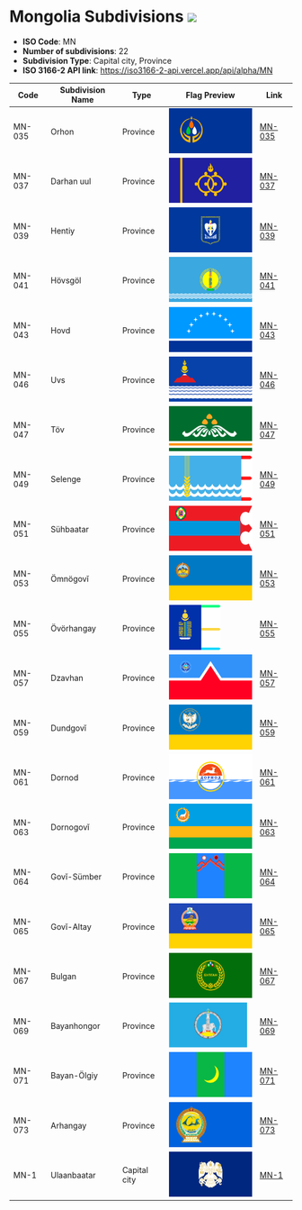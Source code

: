 # Mongolia Subdivisions ![](https://flagcdn.com/h40/mn.png)

- **ISO Code**: MN
- **Number of subdivisions**: 22
- **Subdivision Type**: Capital city, Province
- **ISO 3166-2 API link**: https://iso3166-2-api.vercel.app/api/alpha/MN

| Code  | Subdivision Name         | Type | Flag Preview | Link |
|-------|--------------------------|--------------| -------------- |----------|
| MN-035 | Orhon | Province | <img src='https://raw.githubusercontent.com/amckenna41/iso3166-flag-icons/main/iso3166-2-icons/MN/MN-035.svg' height='80'> | [MN-035](https://github.com/amckenna41/iso3166-flag-icons/blob/main/iso3166-2-icons/MN/MN-035.svg) |
| MN-037 | Darhan uul | Province | <img src='https://raw.githubusercontent.com/amckenna41/iso3166-flag-icons/main/iso3166-2-icons/MN/MN-037.svg' height='80'> | [MN-037](https://github.com/amckenna41/iso3166-flag-icons/blob/main/iso3166-2-icons/MN/MN-037.svg) |
| MN-039 | Hentiy | Province | <img src='https://raw.githubusercontent.com/amckenna41/iso3166-flag-icons/main/iso3166-2-icons/MN/MN-039.svg' height='80'> | [MN-039](https://github.com/amckenna41/iso3166-flag-icons/blob/main/iso3166-2-icons/MN/MN-039.svg) |
| MN-041 | Hövsgöl | Province | <img src='https://raw.githubusercontent.com/amckenna41/iso3166-flag-icons/main/iso3166-2-icons/MN/MN-041.svg' height='80'> | [MN-041](https://github.com/amckenna41/iso3166-flag-icons/blob/main/iso3166-2-icons/MN/MN-041.svg) |
| MN-043 | Hovd | Province | <img src='https://raw.githubusercontent.com/amckenna41/iso3166-flag-icons/main/iso3166-2-icons/MN/MN-043.svg' height='80'> | [MN-043](https://github.com/amckenna41/iso3166-flag-icons/blob/main/iso3166-2-icons/MN/MN-043.svg) |
| MN-046 | Uvs | Province | <img src='https://raw.githubusercontent.com/amckenna41/iso3166-flag-icons/main/iso3166-2-icons/MN/MN-046.svg' height='80'> | [MN-046](https://github.com/amckenna41/iso3166-flag-icons/blob/main/iso3166-2-icons/MN/MN-046.svg) |
| MN-047 | Töv | Province | <img src='https://raw.githubusercontent.com/amckenna41/iso3166-flag-icons/main/iso3166-2-icons/MN/MN-047.svg' height='80'> | [MN-047](https://github.com/amckenna41/iso3166-flag-icons/blob/main/iso3166-2-icons/MN/MN-047.svg) |
| MN-049 | Selenge | Province | <img src='https://raw.githubusercontent.com/amckenna41/iso3166-flag-icons/main/iso3166-2-icons/MN/MN-049.svg' height='80'> | [MN-049](https://github.com/amckenna41/iso3166-flag-icons/blob/main/iso3166-2-icons/MN/MN-049.svg) |
| MN-051 | Sühbaatar | Province | <img src='https://raw.githubusercontent.com/amckenna41/iso3166-flag-icons/main/iso3166-2-icons/MN/MN-051.svg' height='80'> | [MN-051](https://github.com/amckenna41/iso3166-flag-icons/blob/main/iso3166-2-icons/MN/MN-051.svg) |
| MN-053 | Ömnögovĭ | Province | <img src='https://raw.githubusercontent.com/amckenna41/iso3166-flag-icons/main/iso3166-2-icons/MN/MN-053.svg' height='80'> | [MN-053](https://github.com/amckenna41/iso3166-flag-icons/blob/main/iso3166-2-icons/MN/MN-053.svg) |
| MN-055 | Övörhangay | Province | <img src='https://raw.githubusercontent.com/amckenna41/iso3166-flag-icons/main/iso3166-2-icons/MN/MN-055.svg' height='80'> | [MN-055](https://github.com/amckenna41/iso3166-flag-icons/blob/main/iso3166-2-icons/MN/MN-055.svg) |
| MN-057 | Dzavhan | Province | <img src='https://raw.githubusercontent.com/amckenna41/iso3166-flag-icons/main/iso3166-2-icons/MN/MN-057.svg' height='80'> | [MN-057](https://github.com/amckenna41/iso3166-flag-icons/blob/main/iso3166-2-icons/MN/MN-057.svg) |
| MN-059 | Dundgovĭ | Province | <img src='https://raw.githubusercontent.com/amckenna41/iso3166-flag-icons/main/iso3166-2-icons/MN/MN-059.svg' height='80'> | [MN-059](https://github.com/amckenna41/iso3166-flag-icons/blob/main/iso3166-2-icons/MN/MN-059.svg) |
| MN-061 | Dornod | Province | <img src='https://raw.githubusercontent.com/amckenna41/iso3166-flag-icons/main/iso3166-2-icons/MN/MN-061.svg' height='80'> | [MN-061](https://github.com/amckenna41/iso3166-flag-icons/blob/main/iso3166-2-icons/MN/MN-061.svg) |
| MN-063 | Dornogovĭ | Province | <img src='https://raw.githubusercontent.com/amckenna41/iso3166-flag-icons/main/iso3166-2-icons/MN/MN-063.svg' height='80'> | [MN-063](https://github.com/amckenna41/iso3166-flag-icons/blob/main/iso3166-2-icons/MN/MN-063.svg) |
| MN-064 | Govĭ-Sümber | Province | <img src='https://raw.githubusercontent.com/amckenna41/iso3166-flag-icons/main/iso3166-2-icons/MN/MN-064.svg' height='80'> | [MN-064](https://github.com/amckenna41/iso3166-flag-icons/blob/main/iso3166-2-icons/MN/MN-064.svg) |
| MN-065 | Govĭ-Altay | Province | <img src='https://raw.githubusercontent.com/amckenna41/iso3166-flag-icons/main/iso3166-2-icons/MN/MN-065.svg' height='80'> | [MN-065](https://github.com/amckenna41/iso3166-flag-icons/blob/main/iso3166-2-icons/MN/MN-065.svg) |
| MN-067 | Bulgan | Province | <img src='https://raw.githubusercontent.com/amckenna41/iso3166-flag-icons/main/iso3166-2-icons/MN/MN-067.svg' height='80'> | [MN-067](https://github.com/amckenna41/iso3166-flag-icons/blob/main/iso3166-2-icons/MN/MN-067.svg) |
| MN-069 | Bayanhongor | Province | <img src='https://raw.githubusercontent.com/amckenna41/iso3166-flag-icons/main/iso3166-2-icons/MN/MN-069.png' height='80'> | [MN-069](https://github.com/amckenna41/iso3166-flag-icons/blob/main/iso3166-2-icons/MN/MN-069.png) |
| MN-071 | Bayan-Ölgiy | Province | <img src='https://raw.githubusercontent.com/amckenna41/iso3166-flag-icons/main/iso3166-2-icons/MN/MN-071.svg' height='80'> | [MN-071](https://github.com/amckenna41/iso3166-flag-icons/blob/main/iso3166-2-icons/MN/MN-071.svg) |
| MN-073 | Arhangay | Province | <img src='https://raw.githubusercontent.com/amckenna41/iso3166-flag-icons/main/iso3166-2-icons/MN/MN-073.png' height='80'> | [MN-073](https://github.com/amckenna41/iso3166-flag-icons/blob/main/iso3166-2-icons/MN/MN-073.png) |
| MN-1 | Ulaanbaatar | Capital city | <img src='https://raw.githubusercontent.com/amckenna41/iso3166-flag-icons/main/iso3166-2-icons/MN/MN-1.svg' height='80'> | [MN-1](https://github.com/amckenna41/iso3166-flag-icons/blob/main/iso3166-2-icons/MN/MN-1.svg) |
